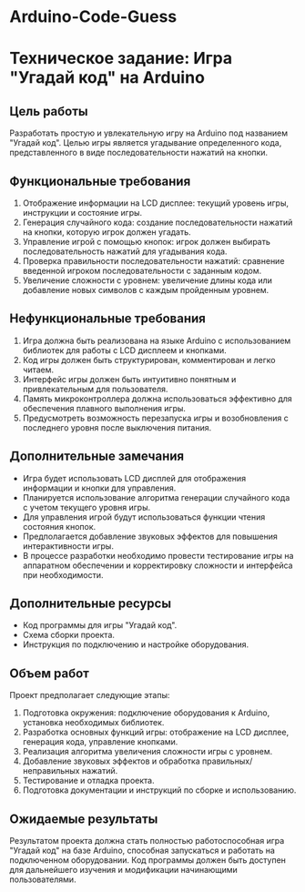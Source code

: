 # Arduino-Code-Guess
# Техническое задание: Игра "Угадай код" на Arduino

## Цель работы
Разработать простую и увлекательную игру на Arduino под названием "Угадай код". Целью игры является угадывание определенного кода, представленного в виде последовательности нажатий на кнопки.

## Функциональные требования
1. Отображение информации на LCD дисплее: текущий уровень игры, инструкции и состояние игры.
2. Генерация случайного кода: создание последовательности нажатий на кнопки, которую игрок должен угадать.
3. Управление игрой с помощью кнопок: игрок должен выбирать последовательность нажатий для угадывания кода.
4. Проверка правильности последовательности нажатий: сравнение введенной игроком последовательности с заданным кодом.
5. Увеличение сложности с уровнем: увеличение длины кода или добавление новых символов с каждым пройденным уровнем.

## Нефункциональные требования
1. Игра должна быть реализована на языке Arduino с использованием библиотек для работы с LCD дисплеем и кнопками.
2. Код игры должен быть структурирован, комментирован и легко читаем.
3. Интерфейс игры должен быть интуитивно понятным и привлекательным для пользователя.
4. Память микроконтроллера должна использоваться эффективно для обеспечения плавного выполнения игры.
5. Предусмотреть возможность перезапуска игры и возобновления с последнего уровня после выключения питания.

## Дополнительные замечания
- Игра будет использовать LCD дисплей для отображения информации и кнопки для управления.
- Планируется использование алгоритма генерации случайного кода с учетом текущего уровня игры.
- Для управления игрой будут использоваться функции чтения состояния кнопок.
- Предполагается добавление звуковых эффектов для повышения интерактивности игры.
- В процессе разработки необходимо провести тестирование игры на аппаратном обеспечении и корректировку сложности и интерфейса при необходимости.

## Дополнительные ресурсы
- Код программы для игры "Угадай код".
- Схема сборки проекта.
- Инструкция по подключению и настройке оборудования.

## Объем работ
Проект предполагает следующие этапы:
1. Подготовка окружения: подключение оборудования к Arduino, установка необходимых библиотек.
2. Разработка основных функций игры: отображение на LCD дисплее, генерация кода, управление кнопками.
3. Реализация алгоритма увеличения сложности игры с уровнем.
4. Добавление звуковых эффектов и обработка правильных/неправильных нажатий.
5. Тестирование и отладка проекта.
6. Подготовка документации и инструкций по сборке и использованию.

## Ожидаемые результаты
Результатом проекта должна стать полностью работоспособная игра "Угадай код" на базе Arduino, способная запускаться и работать на подключенном оборудовании. Код программы должен быть доступен для дальнейшего изучения и модификации начинающими пользователями.


